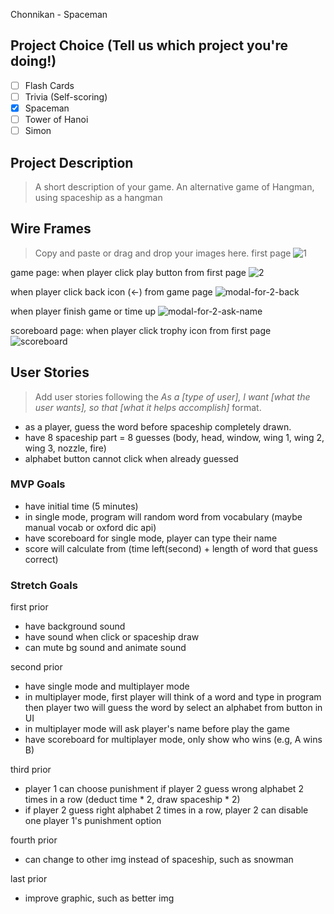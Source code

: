 Chonnikan - Spaceman

## Project Choice (Tell us which project you're doing!)

- [ ] Flash Cards
- [ ] Trivia (Self-scoring)
- [x] Spaceman
- [ ] Tower of Hanoi
- [ ] Simon

## Project Description 
> A short description of your game.
An alternative game of Hangman, using spaceship as a hangman

## Wire Frames
> Copy and paste or drag and drop your images here.
first page
![1](https://media.git.generalassemb.ly/user/46043/files/c477c732-0971-4a9c-b37b-f39e979e93fb)

game page: when player click play button from first page
![2](https://media.git.generalassemb.ly/user/46043/files/c9e27a2e-54dd-45c8-848d-c2d47c40db89)

when player click back icon (<-) from game page
![modal-for-2-back](https://media.git.generalassemb.ly/user/46043/files/4a0cdab6-b04c-48dc-9a79-15e5df92b209)

when player finish game or time up
![modal-for-2-ask-name](https://media.git.generalassemb.ly/user/46043/files/ee75b1bb-8344-484a-9329-a231688deae5)

scoreboard page: when player click trophy icon from first page
![scoreboard](https://media.git.generalassemb.ly/user/46043/files/d3bbe087-4de4-4afa-ab02-9a8c0f662ec9)

## User Stories
> Add user stories following the _As a [type of user], I want [what the user wants], so that [what it helps accomplish]_ format.

- as a player, guess the word before spaceship completely drawn.
- have 8 spaceship part = 8 guesses (body, head, window, wing 1, wing 2, wing 3, nozzle, fire)
- alphabet button cannot click when already guessed

### MVP Goals

- have initial time (5 minutes)
- in single mode, program will random word from vocabulary (maybe manual vocab or oxford dic api)
- have scoreboard for single mode, player can type their name
- score will calculate from (time left(second) + length of word that guess correct)


### Stretch Goals

first prior
- have background sound
- have sound when click or spaceship draw
- can mute bg sound and animate sound

second prior
- have single mode and multiplayer mode
- in multiplayer mode, first player will think of a word and type in program then player two will guess the word by select an alphabet from button in UI
- in multiplayer mode will ask player's name before play the game
- have scoreboard for multiplayer mode, only show who wins (e.g, A wins B)

third prior
- player 1 can choose punishment if player 2 guess wrong alphabet 2 times in a row (deduct time * 2, draw spaceship * 2) 
- if player 2 guess right alphabet 2 times in a row, player 2 can disable one player 1's punishment option 

fourth prior
- can change to other img instead of spaceship, such as snowman

last prior
- improve graphic, such as better img